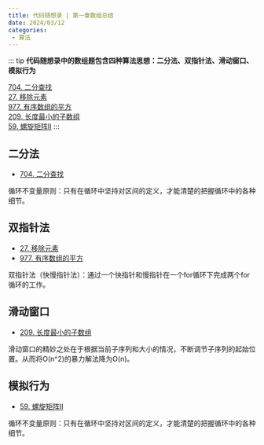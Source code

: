 ```yaml
---
title: 代码随想录 | 第一章数组总结
date: 2024/03/12
categories:
 - 算法
---
```

::: tip
<b>代码随想录中的数组题包含四种算法思想：二分法、双指针法、滑动窗口、模拟行为</b>

[704. 二分查找](/blogs/algorithm/leetcode704.md)<br/>
[27. 移除元素](/blogs/algorithm/leetcode27.md)<br/>
[977. 有序数组的平方](/blogs/algorithm/leetcode977.md)<br/>
[209. 长度最小的子数组](/blogs/algorithm/leetcode209.md)<br/>
[59. 螺旋矩阵II](/blogs/algorithm/leetcode59.md)
:::

## 二分法
- [704. 二分查找](/blogs/algorithm/leetcode704.md)

循环不变量原则：只有在循环中坚持对区间的定义，才能清楚的把握循环中的各种细节。

## 双指针法
- [27. 移除元素](/blogs/algorithm/leetcode27.md)
- [977. 有序数组的平方](/blogs/algorithm/leetcode977.md)

双指针法（快慢指针法）：通过一个快指针和慢指针在一个for循环下完成两个for循环的工作。

## 滑动窗口
- [209. 长度最小的子数组](/blogs/algorithm/leetcode209.md)

滑动窗口的精妙之处在于根据当前子序列和大小的情况，不断调节子序列的起始位置。从而将O(n^2)的暴力解法降为O(n)。

## 模拟行为
- [59. 螺旋矩阵II](/blogs/algorithm/leetcode59.md)

循环不变量原则：只有在循环中坚持对区间的定义，才能清楚的把握循环中的各种细节。
